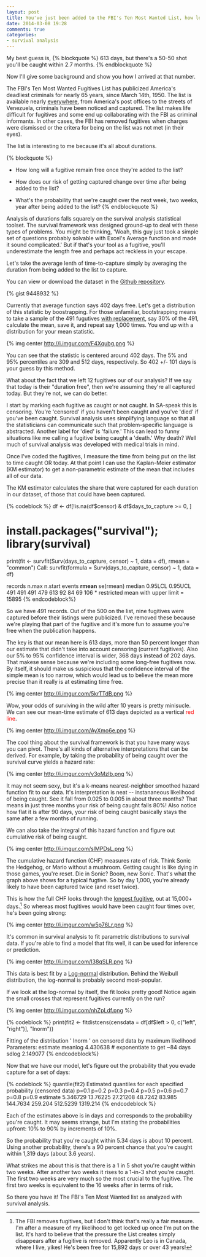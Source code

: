 ```yaml
---
layout: post
title: You've just been added to the FBI's Ten Most Wanted List, how long will you survive?
date: 2014-03-08 19:28
comments: true
categories:
- survival analysis
---
```

My best guess is,
{% blockquote %}
613 days, but there's a 50-50 shot you'll be caught within 2.7 months.
{% endblockquote %}

Now I'll give some background and show you how I arrived at that number.

The FBI's Ten Most Wanted Fugitives List has publicized America's deadliest criminals for nearly 65 years, since March 14th, 1950.  The list is available nearly [everywhere](http://www.fbi.gov/wanted), from America's post offices to the streets of Venezuela, criminals have been noticed and captured.  The list makes life difficult for fugitives and some end up collaborating with the FBI as criminal informants.  In other cases, the FBI has removed fugitives when charges were dismissed or the critera for being on the list was not met (in their eyes).

The list is interesting to me because it's all about durations.  

{% blockquote %}
-  How long will a fugitive remain free once they're added to the list?

-  How does our risk of getting captured change over time after being added to the list?

-  What's the probability that we're caught over the next week, two weeks, year after being added to the list?
{% endblockquote %}

Analysis of durations falls squarely on the survival analysis statistical toolset.  The survival framework was designed ground-up to deal with these types of problems.  You might be thinking, 'Woah, this guy just took a simple set of questions probably solvable with Excel's Average function and made it sound complicated.' But if that's your tool as a fugitive, you'll underestimate the length free and perhaps act reckless in your escape.

Let's take the average lenth of time-to-capture simply by averaging the duration from being added to the list to capture.

You can view or download the dataset in the [Github repository](https://github.com/statwonk/fbi_topten/blob/master/data.csv).

{% gist 9448932 %}

Currently that average function says 402 days free. Let's get a distribution of this statistic by boostrapping.  For those unfamiliar, bootstrapping means to take a sample of the 491 fugutives <a href="http://en.wikipedia.org/wiki/Sampling_(statistics)#Replacement_of_selected_units)">with replacement</a>, say 30% of the 491, calculate the mean, save it, and repeat say 1,000 times. You end up with a distribution for your mean statistic. 

{% img center http://i.imgur.com/F4Xqubg.png %}

You can see that the statistic is centered around 402 days.  The 5% and 95% percentiles are 309 and 512 days, respectively.  So 402 +/- 101 days is your guess by this method.

What about the fact that we left 12 fugitives our of our analysis?  If we say that today is their "duration free", then we're assuming they're all captured today.  But they're not, we can do better.

I start by marking each fugitive as caught or not caught. In SA-speak this is censoring.  You're 'censored' if you haven't been caught and you've 'died' if you've been caught. Survival analysis uses simplifying language so that all the statisticians can communicate such that problem-specific language is abstracted. Another label for 'died' is 'failure.' This can lead to funny situations like me calling a fugitive being caught a 'death.'  Why death?  Well much of survival analysis was developed with medical trials in mind.

Once I've coded the fugitives, I measure the time from being put on the list to time caught OR today.  At that point I can use the Kaplan-Meier estimator (KM estimator) to get a non-parametric estimate of the mean that includes all of our data.

The KM estimator calculates the share that were captured for each duration in our dataset, of those that could have been captured. 

{% codeblock %}
df <- df[!is.na(df$censor) & df$days_to_capture >= 0, ]

# install.packages("survival"); library(survival)
print(fit <- survfit(Surv(days_to_capture, censor) ~ 1, data = df), rmean = "common")
Call: survfit(formula = Surv(days_to_capture, censor) ~ 1, data = df)

   records      n.max    n.start     events     **rmean** se(rmean)     median    0.95LCL    0.95UCL 
          491        491        491        479        613         92         84         69        106 
	      * restricted mean with upper limit =  15895 
{% endcodeblock%}

So we have 491 records.  Out of the 500 on the list, nine fugitives were captured before their listings were publicized.  I've removed these because we're playing that part of the fugitive and it's more fun to assume you're free when the publication happens.

The key is that our mean here is 613 days, more than 50 percent longer than our estimate that didn't take into account censoring (current fugitives).  Also our 5% to 95% confidence interval is wider, 368 days instead of 202 days.  That makese sense because we're including some long-free fugitives now.  By itself, it should make us suspicious that the confidence interval of the simple mean is too narrow, which would lead us to believe the mean more precise than it really is at estimating time free.

{% img center http://i.imgur.com/5krTTdB.png %}

Wow, your odds of surviving in the wild after 10 years is pretty minisucle.  We can see our mean-time estimate of 613 days depicted as a vertical <span style="color:red">red line</span>.

{% img center http://i.imgur.com/AyXmo6e.png %}

The cool thing about the survival framework is that you have many ways you can pivot.  There's all kinds of alternative interpretations that can be derived.  For example, by taking the probability of being caught over the survival curve yields a hazard rate:

{% img center http://i.imgur.com/v3oMzIb.png %}

It may not seem sexy, but it's a k-means nearest-neighbor smoothed hazard function fit to our data. It's interpretation is neat -- instananeous likelihood of being caught. See it fall from 0.025 to 0.005 in about three months? That means in just three months your risk of being caught falls 80%!  Also notice how flat it is after 90 days, your risk of being caught basically stays the same after a few months of running.

We can also take the integral of this hazard function and figure out cumulative risk of being caught.

{% img center http://i.imgur.com/slMPDsL.png %}

The cumulative hazard function (CHF) measures rate of risk. Think Sonic the Hedgehog, or Mario without a mushroom.  Getting caught is like dying in those games, you're reset.  Die in Sonic?  Boom, new Sonic.  That's what the graph above shows for a typical fugtive.  So by day 1,000, you're already likely to have been captured twice (and reset twice).

This is how the full CHF looks through the [longest fugitive](http://en.wikipedia.org/wiki/Leo_Burt), out at 15,000+ days.[^1]  So whereas most fugitives would have been caught four times over, he's been going strong:

{% img center http://i.imgur.com/w5p76Lr.png %}

It's common in survival analysis to fit parametric distributions to survival data.  If you're able to find a model that fits well, it can be used for inference or prediction. 

{% img center http://i.imgur.com/I38qSLR.png %}

This data is best fit by a [Log-normal](http://en.wikipedia.org/wiki/Log-normal_distribution) distribution.  Behind the Weibull distribution, the log-normal is probably second most-popular.

If we look at the log-normal by itself, the fit looks pretty good!  Notice again the small crosses that represent fugitives currently on the run?

{% img center http://i.imgur.com/nhZpLdf.png %}

{% codeblock %}
print(fit2 <- fitdistcens(censdata = df[df$left > 0, c("left", "right")], 
      "lnorm"))

Fitting of the distribution ' lnorm ' on censored data by maximum likelihood 
Parameters:
        estimate
	meanlog 4.430638  # exponentiate to get ~84 days
	sdlog   2.149077
{% endcodeblock%}

Now that we have our model, let's figure out the probability that you evade capture for a set of days:

{% codeblock %}
quantile(fit2)
Estimated quantiles for each specified probability (censored data)
                     p=0.1    p=0.2    p=0.3   p=0.4  p=0.5    p=0.6   p=0.7    p=0.8    p=0.9
	    estimate 5.346729 13.76225 27.21208 48.7242 83.985 144.7634 259.204 512.5239 1319.214
{% endcodeblock %}

Each of the estimates above is in days and corresponds to the probability you're caught.  It may seems strange, but I'm stating the probabilities upfront: 10% to 90% by increments of 10%.

So the probability that you're caught within 5.34 days is about 10 percent.  Using another probability, there's a 90 percent chance that you're caught within 1,319 days (about 3.6 years).

What strikes me about this is that there is a 1 in 5 shot you're caught within two weeks. After another two weeks it rises to a 1-in-3 shot you're caught.  The first two weeks are very much so the most crucial to the fugitive.  The first two weeks is equivalent to the 16 weeks after in terms of risk.

So there you have it!  The FBI's Ten Most Wanted list as analyzed with survival analysis.

[^1]: The FBI removes fugitives, but I don't think that's really a fair measure.  I'm after a measure of my likelihood to get locked up once I'm put on the list.  It's hard to believe that the pressure the List creates simply disappears after a fugitive is removed. Apparently Leo is in Canada, where I live, yikes!  He's been free for 15,892 days or over 43 years!
